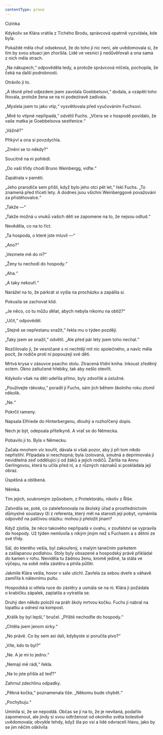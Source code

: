 ```yaml
---
contentType: prose
---
```


<section>

Cizinka

Kdykoliv se Klára vrátila z Tichého Brodu, správcová opatrně vyzvídala, kde byla.

Pokaždé měla chuť odseknout, že do toho jí nic není, ale uvědomovala si, že tím by svou situaci jen zhoršila. Lidé ve vesnici jí nedůvěřovali a ona sama z nich měla strach.

„Na nákupech,“ odpověděla tedy, a protože správcová mlčela, pochopila, že čeká na další podrobnosti.

Otrávilo ji to.

„A těsně před odjezdem jsem zavolala Goebbelsovi,“ dodala, a vzápětí toho litovala, protože žena se na ni podezíravě zadívala.

„Myslela jsem to jako vtip,“ vysvětlovala před vyučováním Fuchsovi.

„Mně to vtipné nepřipadá,“ odvětil Fuchs. „Včera se v hospodě povídalo, že vaše matka je Goebbelsova sestřenice.“

„Vážně?“

Přikývl a ona si povzdychla.

„Změní se to někdy?“

Soucitně na ni pohlédl.

„Do vaší třídy chodí Bruno Weinbergg, viďte.“

Zapátrala v paměti.

„Jeho prarodiče sem přišli, když bylo jeho otci pět let,“ řekl Fuchs. „To znamená před třiceti lety. A dodnes jsou všichni Weinberggové považováni za přistěhovalce.“

„Takže —“

„Takže možná u vnuků vašich dětí se zapomene na to, že nejsou odtud.“

Nevěděla, co na to říct.

„Ta hospoda, o které jste mluvil —“

„Ano?“

„Vezmete mě do ní?“

„Ženy tu nechodí do hospody.“

„Aha.“

„A taky nekouří.“

Narážel na to, že párkrát si vyšla na procházku a zapálila si.

Pokusila se zachovat klid.

„Je něco, co tu můžu dělat, abych nebyla nikomu na obtíž?“

„Učit,“ odpověděl.

„Stejně se nepřestanu snažit,“ řekla mu o týden později.

„Taky jsem se snažil,“ odvětil. „Ale před pár lety jsem toho nechal.“

Rozčilovalo ji, že vesničané s ní nechtějí mít nic společného, a navíc měla pocit, že rodiče proti ní popouzejí své děti.

Mrtvá krysa v zásuvce psacího stolu. Ztracená třídní kniha. Inkoust zředěný octem. Okno zatlučené hřebíky, tak aby nešlo otevřít.

Kdykoliv však na děti udeřila přímo, byly zdvořilé a úslužné.

„Používejte rákosku,“ poradil jí Fuchs, sám jich během školního roku zlomil několik.

„Ne.“

Pokrčil rameny.

Napsala Elfriede do Hinterbergenu, dlouhý a rozhořčený dopis.

Nech je být, odepsala přítelkyně. A vrať se do Německa.

Pobavilo ji to. Byla v Německu.

Začala mnohem víc kouřit, dávala si však pozor, aby ji při tom nikdo nepřistihl. Připadala si neschopná; byla izolovaná, smutná a deprimovala ji neviditelná zeď oddělující ji od žáků a jejich rodičů. Žárlila na Annu Gerlingovou, která tu učila před ní, a z různých náznaků si poskládala její obraz.

Úspěšná a oblíbená.

Němka.

Tím jejich, soukromým způsobem, z Protektorátu, nikoliv z Říše.

Zatvrdila se, poté, co zatelefonovala na školský úřad a prostřednictvím důmyslné soustavy lží z referenta, který měl na starosti její pobyt, vymámila odpověď na palčivou otázku: mohou ji přeložit jinam?

Když zjistila, že něco takového nepřipadá v úvahu, v zoufalství se vypravila do hospody. Už týden nemluvila s nikým jiným než s Fuchsem a s dětmi ze své třídy.

Sál, do kterého vešla, byl zakouřený, s malým tanečním parketem a zašlapanou podlahou. Stoly byly obsazené a hospodský právě přikládal do kamen v rohu. Neviděla tu žádnou ženu, kromě jediné, ta stála ve výčepu, na sobě měla zástěru a plnila půllitr.

Jakmile Klára vešla, hovor v sále utichl. Zavřela za sebou dveře a váhavě zamířila k nálevnímu pultu.

Hospodská si otřela ruce do zástěry a usmála se na ni. Klára ji požádala o krabičku zápalek, zaplatila a vytratila se.

Druhý den někdo položil na práh školy mrtvou kočku. Fuchs ji nabral na lopatku a odnesl na kompost.

„Králík by byl lepší,“ bručel. „Příště nechoďte do hospody.“

„Chtěla jsem jenom sirky.“

„No právě. Co by sem asi dali, kdybyste si poručila pivo?“

„Víte, kdo to byl?“

„Ne. A je mi to jedno.“

„Nemají mě rádi,“ řekla.

„Na to jste přišla až teď?“

Zahrnul zdechlinu odpadky.

„Pěkná kočka,“ poznamenala tiše. „Někomu bude chybět.“

„Pochybuju.“

Umínila si, že se nepoddá. Občas se jí na to, že je nevítaná, podařilo zapomenout, ale jindy si svou odtrženost od okolního světa bolestivě uvědomovala; obvykle tehdy, když šla po vsi a lidé odvraceli hlavu, jako by se jim něčím ošklivila

</section>
